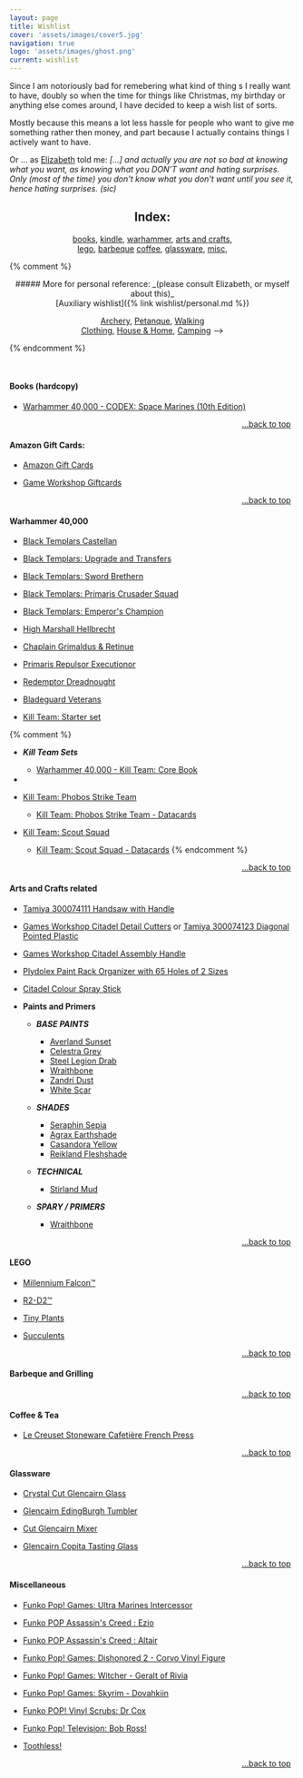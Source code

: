 ```yaml
---
layout: page
title: Wishlist
cover: 'assets/images/cover5.jpg'
navigation: true
logo: 'assets/images/ghost.png'
current: wishlist
---
```


Since I am notoriously bad for remebering what kind of thing	s I really want to have, doubly so when the time for things like Christmas, my birthday or anything else comes around, I have decided to keep a wish list of sorts.

Mostly because this means a lot less hassle for people who want to give me something rather then money, and part because I actually contains things I actively want to have.

Or ... as [Elizabeth](http://historygeek.co.uk/) told me:
*[...] and actually you are not so bad at knowing what you want, as knowing what you DON'T want and hating surprises. Only (most of the time) you don't know what you don't want until you see it, hence hating surprises. (sic)*


<a name="index"></a>
<div style="text-align:center" markdown="1">

## Index:    
[books](#books), 
[kindle](#kindle),
[warhammer](#warhammer),
[arts and crafts](#artscrafts),
<br />
[lego](#lego),
[barbeque](barbeque)
[coffee](#coffee),
[glassware](#glass),
[misc](#misc),
<br />
</div>


{% comment %}
<div style="text-align:center" markdown="1">
##### More for personal reference:
_(please consult Elizabeth, or myself about this)_


<br />
[Auxiliary wishlist]({% link wishlist/personal.md %})
<br />

<a href="/wishlist/personal#archery">Archery</a>,
<a href="/wishlist/personal#petanque">Petanque</a>,
<a href="/wishlist/personal#walking">Walking</a><br />
<a href="/wishlist/personal#clothing">Clothing</a>,
<a href="/wishlist/personal#house">House & Home</a>,
<a href="/wishlist/personal#camping">Camping</a>
-->
</div>
{% endcomment %}


&nbsp; &nbsp; &nbsp;

<a name="books"></a> 
#### Books (hardcopy)

* [Warhammer 40,000 - CODEX: Space Marines (10th Edition)](https://www.amazon.co.uk//dp/1804572381)


<p style="text-align:right" markown="1">
  <a href="#index">...back to top</a>
  &nbsp;
</p>



<a name="giftcards"></a>
#### Amazon Gift Cards:
* [Amazon Gift Cards](https://www.amazon.co.uk/b?ie=UTF8&node=8987221031)

* [Game Workshop Giftcards](https://www.warhammer.com/en-GB/shop/GW-Virtual-Gift-Voucher)


<p style="text-align:right" markown="1">
  <a href="#index">...back to top</a>
  &nbsp;
</p>



<a name="warhammer"></a>
#### Warhammer 40,000

* [Black Templars Castellan](https://www.warhammer.com/en-GB/shop/black-templars-castellan-2021)

* [Black Templars: Upgrade and Transfers](https://www.warhammer.com/en-GB/shop/black-templars-upgrades-and-transfers-2021)

* [Black Templars: Sword Brethern](https://www.warhammer.com/en-GB/shop/black-templars-sword-brethren-2021)

* [Black Templars: Primaris Crusader Squad](https://www.warhammer.com/en-GB/shop/black-templars-primaris-crusader-squad-2021)

* [Black Templars: Emperor's Champion](https://www.warhammer.com/en-GB/shop/black-templars-emperors-champion-2021)

* [High Marshall Hellbrecht](https://www.warhammer.com/en-GB/shop/black-templars-high-marshal-helbrecht-2021)

* [Chaplain Grimaldus & Retinue](https://www.warhammer.com/en-GB/shop/black-templars-grimaldus-and-retinue-2021)

* [Primaris Repulsor Executionor](https://www.warhammer.com/en-GB/shop/Space-Marines-Primaris-Repulsor-Executioner-2020)

* [Redemptor Dreadnought](https://www.warhammer.com/en-GB/shop/Space-Marines-Primaris-Redemptor-Dreadnought-2020)

* [Bladeguard Veterans](https://www.warhammer.com/en-GB/shop/Space-Marines-Bladeguard-Veterans-2020)

* [Kill Team: Starter set](https://www.warhammer.com/en-GB/shop/kill-team-starter-set-2024-eng)

{% comment %}

<p></p>

* ***Kill Team Sets*** 

  * [Warhammer 40,000 - Kill Team: Core Book](https://www.warhammer.com/en-GB/shop/kill-team-core-book-2024-eng)

* 

  * [Kill Team: Phobos Strike Team](https://www.warhammer.com/en-GB/shop/kill-team-phobos-strike-team-2024)

    * [Kill Team: Phobos Strike Team - Datacards](https://www.warhammer.com/en-GB/shop/kill-team-datacards-phobos-strike-team-2024-eng)

  * [Kill Team: Scout Squad](https://www.warhammer.com/en-GB/shop/kill-team-scout-squad-2024)

    * [Kill Team: Scout Squad - Datacards](https://www.warhammer.com/en-GB/shop/kill-team-datacards-scout-squad-2024-eng)
{% endcomment %}
    

<p style="text-align:right" markown="1">
  <a href="#index">...back to top</a>
  &nbsp;
</p>


<a name="artscrafts"></a>
#### Arts and Crafts related

* [Tamiya 300074111 Handsaw with Handle ](https://www.amazon.co.uk/dp/B00CTC7I34)

* [Games Workshop Citadel Detail Cutters](https://www.warhammer.com/en-GB/shop/citadel-tools-cutters-2022) or [Tamiya 300074123 Diagonal Pointed Plastic](https://www.amazon.co.uk/dp/B010PG73J4)

* [Games Workshop Citadel Assembly Handle](https://www.amazon.co.uk/dp/B07K2K82JN)

* [Plydolex Paint Rack Organizer with 65 Holes of 2 Sizes](https://www.amazon.co.uk/dp/B097TQHRL8)

* [Citadel Colour Spray Stick](https://www.warhammer.com/en-GB/shop/citadel-colour-spray-stick-2021)

<p></p>

* **Paints and Primers**

  * ***BASE PAINTS***

      * [Averland Sunset](https://www.warhammer.com/en-GB/shop/Base-Averland-Sunset-2019)
      * [Celestra Grey](https://www.warhammer.com/en-GB/shop/Base-Celestra-Grey-2019)
      * [Steel Legion Drab](https://www.warhammer.com/en-GB/shop/Base-Steel-Legion-Drab-2019)
      * [Wraithbone](https://www.warhammer.com/en-GB/shop/Base-Wraithbone-2019)
      * [Zandri Dust](https://www.warhammer.com/en-GB/shop/Base-Zandri-Dust-2019)
      * [White Scar](https://www.warhammer.com/en-GB/shop/Layer-White-Scar-2019)

  * ***SHADES***

      * [Seraphin Sepia](https://www.warhammer.com/en-GB/shop/shade-seraphim-sepia-18ml-2022)
      * [Agrax Earthshade](https://www.warhammer.com/en-GB/shop/shade-agrax-earthshade-18ml-2022)
      * [Casandora Yellow](https://www.warhammer.com/en-GB/shop/shade-agrax-earthshade-18ml-2022)
      * [Reikland Fleshshade](https://www.warhammer.com/en-GB/shop/shade-reikland-fleshshade-18ml-2022)

  * ***TECHNICAL***

      * [Stirland Mud](https://www.warhammer.com/en-GB/shop/Technical-Stirland-Mud-2019)

  * ***SPARY / PRIMERS***
  
      * [Wraithbone](https://www.warhammer.com/en-GB/shop/Wraithbone-Spray-UK-ROW-2020)


<p style="text-align:right" markown="1">
  <a href="#index">...back to top</a>
  &nbsp;
</p>



<a name="lego"></a>
#### LEGO

* [Millennium Falcon™](https://www.lego.com/en-gb/product/millennium-falcon-75375)

* [R2-D2™](https://www.lego.com/en-gb/product/r2-d2-75379)

* [Tiny Plants](https://www.lego.com/en-gb/product/tiny-plants-10329)

* [Succulents](https://www.lego.com/en-gb/product/succulents-10309)


<p style="text-align:right" markown="1">
  <a href="#index">...back to top</a>
  &nbsp;
</p>



<a name="barbeque"></a>
#### Barbeque and Grilling



<p style="text-align:right" markown="1">
  <a href="#index">...back to top</a>
  &nbsp;
</p>


<a name="coffee"></a>
#### Coffee & Tea
* [Le Creuset Stoneware Cafetière French Press](https://www.amazon.co.uk/dp/B01NAKTGV6?psc=1)


<p style="text-align:right" markown="1">
  <a href="#index">...back to top</a>
  &nbsp;
</p>


<a name="glass"></a> 
#### Glassware

* [Crystal Cut Glencairn Glass](https://glencairn.co.uk/product/cut-glencairn-glass/)

* [Glencairn EdingBurgh Tumbler](https://glencairn.co.uk/product/edinburgh-whisky-tumbler/)

* [Cut Glencairn Mixer](https://glencairn.co.uk/product/cut-glencairn-mixer/)

* [Glencairn Copita Tasting Glass](https://glencairn.co.uk/product/glencairn-copita-with-tasting-cap/)
	
<p style="text-align:right" markown="1">
  <a href="#index">...back to top</a>
  &nbsp;
</p>


<a name="misc"></a>
#### Miscellaneous

* [ Funko Pop! Games: Ultra Marines Intercessor](https://www.amazon.co.uk/dp/B07KPSJTV2)

* [Funko POP Assassin's Creed : Ezio](https://www.amazon.co.uk/dp/B00EWJ47IQ/)

* [Funko POP Assassin's Creed : Altair](https://www.amazon.co.uk/d/B00EWJ47OA/)

* [Funko Pop! Games: Dishonored 2 - Corvo Vinyl Figure](https://www.amazon.co.uk/dp/B01LEJCV0M)

* [Funko Pop! Games: Witcher - Geralt of Rivia](https://www.amazon.co.uk/FUNKO-POP-GAMES-Witcher-Geralt/dp/B01LEYKMFS)

* [Funko Pop! Games: Skyrim - Dovahkiin](https://www.amazon.co.uk/Skyrim-FUNKO-POP-GAMES-Dovahkiin/dp/B00VF20BKG)

* [Funko POP! Vinyl Scrubs: Dr Cox](https://www.amazon.co.uk/dp/B07HB7B91B)

* [ Funko Pop! Television: Bob Ross!](https://www.amazon.co.uk//dp/B071X7HZBN)


* [Toothless!](https://www.amazon.co.uk/dp/B00KGQY0MW)


<p style="text-align:right" markown="1">
  <a href="#index">...back to top</a>
  &nbsp;
</p>
